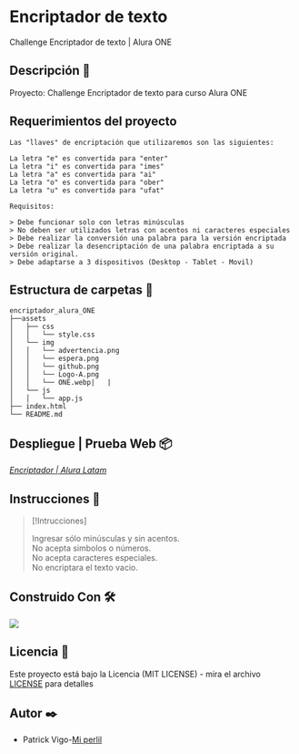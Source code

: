 # Encriptador de texto

Challenge Encriptador de texto | Alura ONE

## Descripción :notebook_with_decorative_cover:

Proyecto: Challenge Encriptador de texto para curso Alura ONE

## Requerimientos del proyecto

```
Las "llaves" de encriptación que utilizaremos son las siguientes:

La letra "e" es convertida para "enter"
La letra "i" es convertida para "imes"
La letra "a" es convertida para "ai"
La letra "o" es convertida para "ober"
La letra "u" es convertida para "ufat"

Requisitos:

> Debe funcionar solo con letras minúsculas
> No deben ser utilizados letras con acentos ni caracteres especiales
> Debe realizar la conversión una palabra para la versión encriptada
> Debe realizar la desencriptación de una palabra encriptada a su versión original.
> Debe adaptarse a 3 dispositivos (Desktop - Tablet - Movil)
```

## Estructura de carpetas :open_file_folder:

```
encriptador_alura_ONE
├──assets
│   ├── css
│   │   └── style.css
│   └── img
│   │   └── advertencia.png
│   │   └── espera.png
│   │   └── github.png
│   │   └── Logo-A.png
│   │   └── ONE.webp|   |
│   └── js
│   │   └── app.js
├── index.html
└── README.md
```

## Despliegue | Prueba Web :package:

[_Encriptador | Alura Latam_](https://lpavv-code.github.io/encriptador-texto-alura//)

## Instrucciones :memo:

> [!Intrucciones]
>
> Ingresar sólo minúsculas y sin acentos.  
> No acepta simbolos o números.  
> No acepta caracteres especiales.  
> No encriptara el texto vacio.

## Construido Con :hammer_and_wrench:

<p>
  <a href="https://skillicons.dev">
    <img src="https://skillicons.dev/icons?i=html,css,js&theme=dark" />
  </a>
</p>

## Licencia 📄

Este proyecto está bajo la Licencia (MIT LICENSE) - mira el archivo [LICENSE](LICENSE) para detalles

## Autor :black_nib:

- Patrick Vigo-[Mi perlil](https://github.com/lpavv-code)
